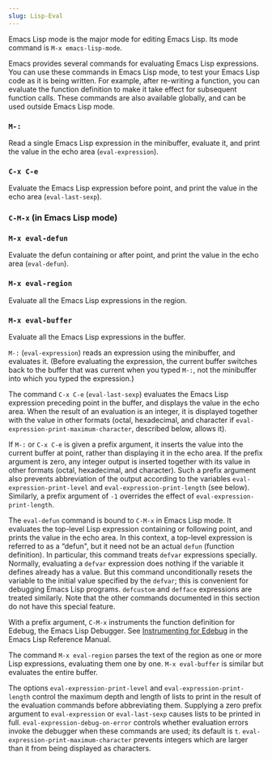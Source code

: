 ```yaml
---
slug: Lisp-Eval
---
```


Emacs Lisp mode is the major mode for editing Emacs Lisp. Its mode command is `M-x emacs-lisp-mode`.

Emacs provides several commands for evaluating Emacs Lisp expressions. You can use these commands in Emacs Lisp mode, to test your Emacs Lisp code as it is being written. For example, after re-writing a function, you can evaluate the function definition to make it take effect for subsequent function calls. These commands are also available globally, and can be used outside Emacs Lisp mode.

### `M-:`

Read a single Emacs Lisp expression in the minibuffer, evaluate it, and print the value in the echo area (`eval-expression`).

### `C-x C-e`

Evaluate the Emacs Lisp expression before point, and print the value in the echo area (`eval-last-sexp`).

### `C-M-x` (in Emacs Lisp mode)

### `M-x eval-defun`

Evaluate the defun containing or after point, and print the value in the echo area (`eval-defun`).

### `M-x eval-region`

Evaluate all the Emacs Lisp expressions in the region.

### `M-x eval-buffer`

Evaluate all the Emacs Lisp expressions in the buffer.

`M-:` (`eval-expression`) reads an expression using the minibuffer, and evaluates it. (Before evaluating the expression, the current buffer switches back to the buffer that was current when you typed `M-:`, not the minibuffer into which you typed the expression.)

The command `C-x C-e` (`eval-last-sexp`) evaluates the Emacs Lisp expression preceding point in the buffer, and displays the value in the echo area. When the result of an evaluation is an integer, it is displayed together with the value in other formats (octal, hexadecimal, and character if `eval-expression-print-maximum-character`, described below, allows it).

If `M-:` or `C-x C-e` is given a prefix argument, it inserts the value into the current buffer at point, rather than displaying it in the echo area. If the prefix argument is zero, any integer output is inserted together with its value in other formats (octal, hexadecimal, and character). Such a prefix argument also prevents abbreviation of the output according to the variables `eval-expression-print-level` and `eval-expression-print-length` (see below). Similarly, a prefix argument of `-1` overrides the effect of `eval-expression-print-length`.

The `eval-defun` command is bound to `C-M-x` in Emacs Lisp mode. It evaluates the top-level Lisp expression containing or following point, and prints the value in the echo area. In this context, a top-level expression is referred to as a “defun", but it need not be an actual `defun` (function definition). In particular, this command treats `defvar` expressions specially. Normally, evaluating a `defvar` expression does nothing if the variable it defines already has a value. But this command unconditionally resets the variable to the initial value specified by the `defvar`; this is convenient for debugging Emacs Lisp programs. `defcustom` and `defface` expressions are treated similarly. Note that the other commands documented in this section do not have this special feature.

With a prefix argument, `C-M-x` instruments the function definition for Edebug, the Emacs Lisp Debugger. See [Instrumenting for Edebug](https://www.gnu.org/software/emacs/manual/html_mono/elisp.html#Instrumenting) in the Emacs Lisp Reference Manual.

The command `M-x eval-region` parses the text of the region as one or more Lisp expressions, evaluating them one by one. `M-x eval-buffer` is similar but evaluates the entire buffer.

The options `eval-expression-print-level` and `eval-expression-print-length` control the maximum depth and length of lists to print in the result of the evaluation commands before abbreviating them. Supplying a zero prefix argument to `eval-expression` or `eval-last-sexp` causes lists to be printed in full. `eval-expression-debug-on-error` controls whether evaluation errors invoke the debugger when these commands are used; its default is `t`. `eval-expression-print-maximum-character` prevents integers which are larger than it from being displayed as characters.
